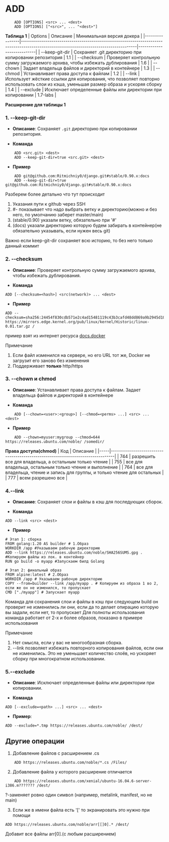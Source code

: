 # ADD

```
    ADD [OPTIONS] <src> ... <dest>
    ADD [OPTIONS] ["<src>", ... "<dest>"]
```

__Таблица 1__
| Options        | Описание                                                                                                                              | Минимальная версия докера |
|----------------|---------------------------------------------------------------------------------------------------------------------------------------|---------------------------|
| --keep-git-dir | Сохраняет .git директорию при копировании репозитория                                                                                 | 1.1                       |
| --checksum     | Проверяет контрольную сумму загружаемого архива, чтобы избежать дублирования                                                          | 1.6                       |
| --chown        | Задает владельца файлов и директорий в контейнере                                                                                     | 1.3                       |
| --chmod        | Устанавливает права доступа к файлам                                                                                                  | 1.2                       |
| --link         | Использует жёсткие ссылки для копирования, что позволяет повторно использовать слои из кэша, уменьшая размер образа и ускоряя сборку  | 1.4                       |
| --exclude      | Исключает определенные файлы или директории при копировании                                                                           | 1.7-labs                  |

__Расширение для таблицы 1__

### 1. --keep-git-dir
- **Описание**: Сохраняет `.git` директорию при копировании репозитория.

- **Команда**
```
    ADD <src.git> <dest>
    ADD --keep-git-dir=true <src.git> <dest>
```
- **Пример**
```
    ADD git@github.com:Ritmichniy0/django.git#stable/0.90.x:docs
    ADD --keep-git-dir=true git@github.com:Ritmichniy0/django.git#stable/0.90.x:docs
```

Разберем более детально что тут происходит
1. Указания пути к github через SSH
2.  #- показывает что надо выбрать ветку и директорию(можно и без него, по умолчанию заберет master/main)
4. (stable/0.90) указали ветку, обязательно при '#'
5. (docs) указали директорию которую будем забирать в контейнер(не обязательно указывать, если нужен весь git)

Важно если keep-git-dir сохраняет всю историю, то без него только данный коммит
### 2. --checksum
- **Описание**: Проверяет контрольную сумму загружаемого архива, чтобы избежать дублирования.

- **Команда**
```
ADD [--checksum=<hash>] <src(network)> ... <dest>
```

- **Пример**
```
ADD --checksum=sha256:24454f830cdb571e2c4ad15481119c43b3cafd48dd869a9b2945d1036d1dc68d https://mirrors.edge.kernel.org/pub/linux/kernel/Historic/linux-0.01.tar.gz /
```

пример взят из интернет ресурса [docs.docker](https://docs.docker.com/reference/dockerfile/#add---checksum)

Примечание

1. Если файл изменился на сервере, но его URL тот же, Docker не загрузит его заново без изменения
3. Поддерживает __только__ http/https

### 3. --chown и chmod

- **Описание**: Устанавливает права доступа к файлам. Задает владельца файлов и директорий в контейнере

- **Команда**
```
    ADD [--chown=<user>:<group>] [--chmod=<perms> ...] <src> ... <dest>
```
- **Пример**
```
    ADD --chown=myuser:mygroup --chmod=644 https://releases.ubuntu.com/noble/ /somedir/
```


__Права доступа(chmod)__ 
| Код | Описание                                                                       |
|-----|--------------------------------------------------------------------------------|
| 744 | разрешить все для владельца, а остальным только чтение                         |
| 755 | все для владельца, остальным только чтение и выполнение                        |
| 764 | все для владельца, чтение и запись для группы, и только чтение для   остальных |
| 777 | всем разрешено все                                                             |

### 4.--link
- **Описание**: Сохраняет слои и файлы в кэш для последующих сборок.

- **Команда**
```
ADD --link <src> <dest> 
```
- **Пример**
```
# Этап 1: сборка
FROM golang:1.20 AS builder # 1.Образ
WORKDIR /app #Указываем рабочую директорию
ADD --link https://releases.ubuntu.com/noble/SHA256SUMS.gpg .  #Копируем файлы из лок. в контейнер
RUN go build -o myapp #Запускаем билд Golang

# Этап 2: финальный образ
FROM alpine:latest # 2.Образ
WORKDIR /app # Указываем рабочую директорию
COPY --from=builder --link /app/myapp . # Копируем из образа 1 во 2, если же он не изменился, то пропускает
CMD ["./myapp"] # Запускает myapp
```

Команда для сохранения слои и файлы в кэш при следующем build он проверит не изменились ли они, если да то делает опирацию которую вы задали, если нет, то пропускает
Для полноты использования команда работает от 2-х и более образов, показано в примере использования

Примечание
1. Нет смысла, если у вас не многообразная сборка.
2. --link позволяет избежать повторного копирования файлов, если они не изменились. Это не уменьшает количество слоёв, но ускоряет сборку при многократном использовании.

### 5.--exclude
- **Описание**: Исключает определенные файлы или директории при копировании.

- **Команда**
```
ADD [--exclude=<path> ...] <src> ... <dest>
```

- **Пример**:
```
ADD --exclude=*.tmp https://releases.ubuntu.com/noble/ /dest/
```

## Другие операции

1. Добавление файлов с расширением .cs
```
    ADD https://releases.ubuntu.com/noble/*.cs /Files/
```
2. Добавление файла у которого расширение отличается
```
    ADD https://releases.ubuntu.com/xenial/ubuntu-16.04.6-server-i386.m??????? /dest/
```
?-заменяет ровно один символ (например, metalink, manifest, но не main)

3. Если же в имени файла есть '[' то экранировать это нужно при помощи
```
ADD https://releases.ubuntu.com/noble/arr[[]0].* /dest/
```
Добавит все файлы arr[0].(с любым расширением)